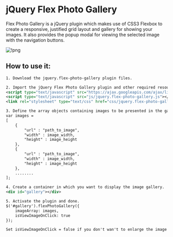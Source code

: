 # jQuery Flex Photo Gallery
Flex Photo Gallery is a jQuery plugin which makes use of CSS3 Flexbox to create a responsive, justified grid layout and gallery for showing your images. It also provides the popup modal for viewing the selected image with the navigation buttons.

![!png](https://raw.githubusercontent.com/shubham-thakare/jquery.flex-photo-gallery/master/example/screenshots/Flex%20Gallery%20Desktop.PNG)

## How to use it:
```xml
1. Download the jquery.flex-photo-gallery plugin files.

2. Import the jQuery Flex Photo Gallery plugin and other required resources into your html document.
<script type="text/javascript" src="https://ajax.googleapis.com/ajax/libs/jquery/2.1.3/jquery.min.js"></script>
<script type="text/javascript" src="js/jquery.flex-photo-gallery.js"></script>
<link rel="stylesheet" type="text/css" href="css/jquery.flex-photo-gallery.css"/>

3. Define the array objects containing images to be presented in the gallery.
var images =
[
	{
		"url" : "path_to_image",
		"width" : image_width,
		"height" : image_height
	},
	{
		"url" : "path_to_image",
		"width" : image_width,
		"height" : image_height
	},
	........
];

4. Create a container in which you want to display the image gallery.
<div id="gallery"></div>

5. Activate the plugin and done.
$('#gallery').flexPhotoGallery({
	imageArray: images,
	isViewImageOnClick: true
});

Set isViewImageOnClick = false if you don't wan't to enlarge the image on click event. Default value is true.
```
